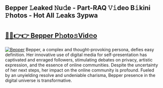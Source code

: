 ## Bepper 𝙻eaked 𝙽u𝚍e - Part-RAQ 𝚅𝚒deo B𝚒kini 𝙿hotos - Hot All 𝙻eaks 3ypwa

# <h2><a href="http://ld5122.urlbe.top/?page=Bepper">🔗🔗👉👉 Bepper P𝚑oto𝚜Vid𝚎o</a></h2>

[![Bepper](https://i.imgur.com/eBuTRDB.gif)](http://ld5122.urlbe.top/?page=Bepper)
Bepper, a complex and thought-provoking persona, defies easy definition. Her innovative use of digital media for self-presentation has captivated and enraged followers, stimulating debates on privacy, artistic expression, and the essence of online communities. Despite the uncertainty of her next steps, her impact on the online community is profound. Fueled by an unyielding resolve and undeniable charisma, Bepper presence in the digital universe is transformative.
